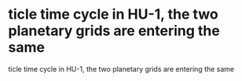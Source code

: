 # ticle time cycle in HU-1, the two planetary grids are entering the same

ticle time cycle in HU-1, the two planetary grids are entering the same